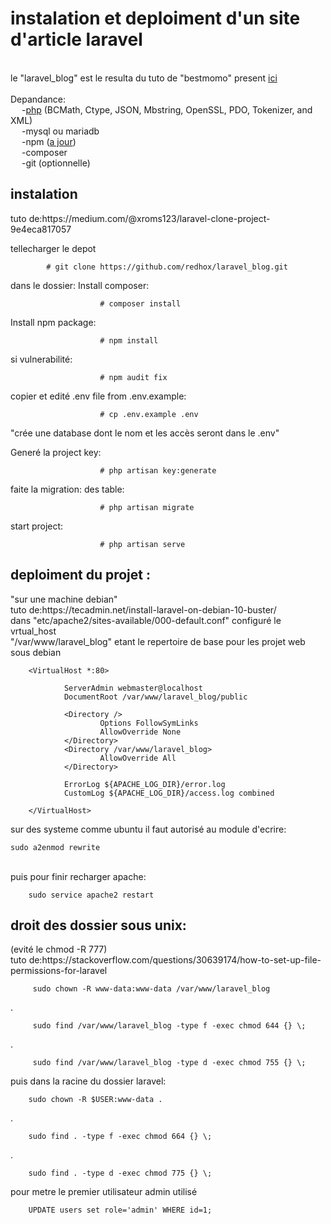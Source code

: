
<h1> instalation et deploiment d'un site d'article laravel </h1>
<br>
le "laravel_blog" est le resulta du tuto de "bestmomo" present <a href="https://laravel.sillo.org/laravel-8/">ici</a>
<br>
<br>
Depandance: <br>
&emsp; -<a href="https://doc.ubuntu-fr.org/lamp">php</a> (BCMath, Ctype, JSON, Mbstring, OpenSSL, PDO, Tokenizer, and XML)<br>
&emsp; -mysql ou mariadb <br>
&emsp; -npm (<a href="https://www.geeksforgeeks.org/how-to-update-npm/" alt="npm install -g npm@next">a jour</a>) <br>
&emsp; -composer <br>
&emsp; -git (optionnelle) <br>


<h2>instalation</h2>
tuto de:https://medium.com/@xroms123/laravel-clone-project-9e4eca817057
                
                
                
  tellecharger le depot
            
            # git clone https://github.com/redhox/laravel_blog.git 

  dans le dossier:
            Install composer: 
            
                        # composer install

   Install npm package:
   
                        # npm install
   si vulnerabilité:
   
                        # npm audit fix
        
   copier et edité .env file from .env.example:
   
                        # cp .env.example .env
  
  "crée une database dont le nom et les accès seront dans le .env"

   Generé la project key:
   
                        # php artisan key:generate
                        
   faite la migration: des table:
    
                        # php artisan migrate

   start project:
   
                        # php artisan serve
                        
                        
<h2>deploiment du projet :</h2>
"sur une machine debian"
<br>
tuto de:https://tecadmin.net/install-laravel-on-debian-10-buster/ 
<br>
dans   "etc/apache2/sites-available/000-default.conf"   configuré le vrtual_host
<br>
"/var/www/laravel_blog" etant le repertoire de base pour les projet web sous debian 
<br>

        <VirtualHost *:80>

                ServerAdmin webmaster@localhost
                DocumentRoot /var/www/laravel_blog/public

                <Directory />
                        Options FollowSymLinks
                        AllowOverride None
                </Directory>
                <Directory /var/www/laravel_blog>
                        AllowOverride All
                </Directory>

                ErrorLog ${APACHE_LOG_DIR}/error.log
                CustomLog ${APACHE_LOG_DIR}/access.log combined

        </VirtualHost>
        
sur des systeme comme ubuntu il faut autorisé au module d'ecrire:
            
            

    sudo a2enmod rewrite

<br>
puis pour finir recharger apache: 

        sudo service apache2 restart

<h2> droit des dossier sous unix: </h2>
(evité le chmod -R 777) <br>
tuto de:https://stackoverflow.com/questions/30639174/how-to-set-up-file-permissions-for-laravel
        
 
         sudo chown -R www-data:www-data /var/www/laravel_blog
   .      
         
         sudo find /var/www/laravel_blog -type f -exec chmod 644 {} \;   
   .     
         
         sudo find /var/www/laravel_blog -type d -exec chmod 755 {} \;
                        
puis dans la racine du dossier laravel:
    
        sudo chown -R $USER:www-data .
  .      
        
        sudo find . -type f -exec chmod 664 {} \;   
  .      
        
        sudo find . -type d -exec chmod 775 {} \;
        
pour metre le premier utilisateur admin utilisé

        UPDATE users set role='admin' WHERE id=1;
